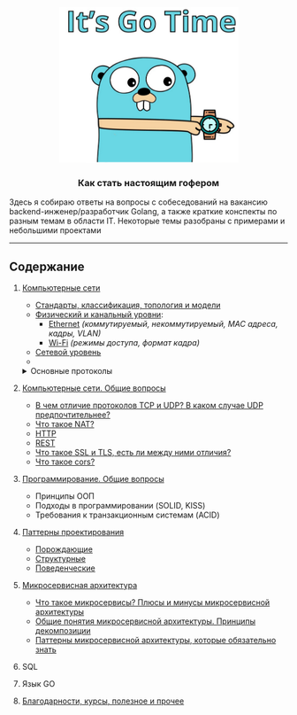 <div align="center">
  <img width="325" height="281" src="misc/gopher.png">
  <h3>Как стать настоящим гофером</h3>
</div>

Здесь я собираю ответы на вопросы с собеседований на вакансию backend-инженер/разработчик Golang, а также 
краткие конспекты по разным темам в области IT. Некоторые темы разобраны с примерами и небольшими проектами  

---

## Содержание 

1. [Компьютерные сети](networking/part_1.md)
   - [Стандарты, классификация, топология и модели](networking/part_1.md)
   - [Физический и канальный уровни](networking/part_2.md):
      - [Ethernet](networking/part_3.md) _(коммутируемый, некоммутируемый, MAC адреса, кадры, VLAN)_
      - [Wi-Fi](networking/part_4.md) _(режимы доступа, формат кадра)_
   - [Сетевой уровень](networking/part_5.md)
   - 
   
   <details>
   <summary>Основные протоколы</summary>
   <a href="networking/part_3.md#протокол-stp">Протокол STP</a>
   </details>

2. [Компьютерные сети. Общие вопросы](https://github.com/sxexesx/learn-backend/blob/main/common/about.md)
   - [В чем отличие протоколов TCP и UDP? В каком случае UDP предпочтительнее?](https://github.com/sxexesx/learn-backend/blob/main/common/about.md#%D0%B2-%D1%87%D0%B5%D0%BC-%D0%BE%D1%82%D0%BB%D0%B8%D1%87%D0%B8%D0%B5-%D0%BF%D1%80%D0%BE%D1%82%D0%BE%D0%BA%D0%BE%D0%BB%D0%BE%D0%B2-tcp-%D0%B8-udp-%D0%B2-%D0%BA%D0%B0%D0%BA%D0%BE%D0%BC-%D1%81%D0%BB%D1%83%D1%87%D0%B0%D0%B5-udp-%D0%BF%D1%80%D0%B5%D0%B4%D0%BF%D0%BE%D1%87%D1%82%D0%B8%D1%82%D0%B5%D0%BB%D1%8C%D0%BD%D0%B5%D0%B5)
   - [Что такое NAT?](https://github.com/sxexesx/learn-backend/blob/main/common/about.md#%D0%B2-%D1%87%D0%B5%D0%BC-%D0%BE%D1%82%D0%BB%D0%B8%D1%87%D0%B8%D0%B5-%D0%BF%D1%80%D0%BE%D1%82%D0%BE%D0%BA%D0%BE%D0%BB%D0%BE%D0%B2-tcp-%D0%B8-udp-%D0%B2-%D0%BA%D0%B0%D0%BA%D0%BE%D0%BC-%D1%81%D0%BB%D1%83%D1%87%D0%B0%D0%B5-udp-%D0%BF%D1%80%D0%B5%D0%B4%D0%BF%D0%BE%D1%87%D1%82%D0%B8%D1%82%D0%B5%D0%BB%D1%8C%D0%BD%D0%B5%D0%B5)
   - [HTTP](https://github.com/sxexesx/learn-backend/blob/main/common/about.md#http)
   - [REST](https://github.com/sxexesx/learn-backend/blob/main/common/about.md#rest)
   - [Что такое SSL и TLS, есть ли между ними отличия?](https://github.com/sxexesx/learn-backend/blob/main/common/about.md#%D0%B2-%D1%87%D0%B5%D0%BC-%D0%BE%D1%82%D0%BB%D0%B8%D1%87%D0%B8%D0%B5-%D0%BF%D1%80%D0%BE%D1%82%D0%BE%D0%BA%D0%BE%D0%BB%D0%BE%D0%B2-tcp-%D0%B8-udp-%D0%B2-%D0%BA%D0%B0%D0%BA%D0%BE%D0%BC-%D1%81%D0%BB%D1%83%D1%87%D0%B0%D0%B5-udp-%D0%BF%D1%80%D0%B5%D0%B4%D0%BF%D0%BE%D1%87%D1%82%D0%B8%D1%82%D0%B5%D0%BB%D1%8C%D0%BD%D0%B5%D0%B5)
   - [Что такое cors?](https://github.com/sxexesx/learn-backend/blob/main/common/about.md#%D0%B2-%D1%87%D0%B5%D0%BC-%D0%BE%D1%82%D0%BB%D0%B8%D1%87%D0%B8%D0%B5-%D0%BF%D1%80%D0%BE%D1%82%D0%BE%D0%BA%D0%BE%D0%BB%D0%BE%D0%B2-tcp-%D0%B8-udp-%D0%B2-%D0%BA%D0%B0%D0%BA%D0%BE%D0%BC-%D1%81%D0%BB%D1%83%D1%87%D0%B0%D0%B5-udp-%D0%BF%D1%80%D0%B5%D0%B4%D0%BF%D0%BE%D1%87%D1%82%D0%B8%D1%82%D0%B5%D0%BB%D1%8C%D0%BD%D0%B5%D0%B5)

3. [Программирование. Общие вопросы]()
    - Принципы ООП
    - Подходы в программировании (SOLID, KISS)
    - Требования к транзакционным системам (ACID)     
  
4. [Паттерны проектирования](https://github.com/sxexesx/learn-backend/blob/main/patterns/about.md)
   - [Порождающие](https://github.com/sxexesx/learn-backend/blob/main/patterns/about.md#%D0%BF%D0%BE%D1%80%D0%BE%D0%B6%D0%B4%D0%B0%D1%8E%D1%89%D0%B8%D0%B5--creational-patterns)
   - [Структурные](https://github.com/sxexesx/learn-backend/blob/main/patterns/about.md#%D1%81%D1%82%D1%80%D1%83%D0%BA%D1%82%D1%83%D1%80%D0%BD%D1%8B%D0%B5--structural-patterns)
   - [Поведенческие](https://github.com/sxexesx/learn-backend/blob/main/patterns/about.md#%D0%BF%D0%BE%D0%B2%D0%B5%D0%B4%D0%B5%D0%BD%D1%87%D0%B5%D1%81%D0%BA%D0%B8%D0%B5--behavioral-patterns)
  
5. [Микросервисная архитектура](https://github.com/sxexesx/learn-backend/blob/main/microsvc/common.md)
   - [Что такое микросервисы? Плюсы и минусы микросервисной архитектуры](https://github.com/sxexesx/learn-backend/blob/main/microsvc/about.md)
   - [Общие понятия микросервисной архитектуры. Принципы декомпозиции](https://github.com/sxexesx/learn-backend/blob/main/microsvc/decomposition.md) 
   - [Паттерны микросервисной архитектуры, которые обязательно знать](https://github.com/sxexesx/learn-backend/blob/main/microsvc/most_known.md)

6. SQL

7. Язык GO
8. [Благодарности, курсы, полезное и прочее](misc/acknowledgements.md)
